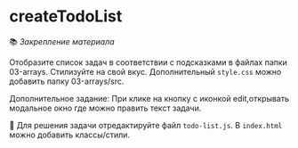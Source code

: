 # createTodoList 

📚 _Закрепление материала_

Отобразите список задач в соответствии с подсказками в файлах папки 03-arrays. Стилизуйте на свой вкус. Дополнительный
`style.css` можно добавить папку 03-arrays/src. 

Дополнительное задание: При клике на кнопку с иконкой edit,открывать модальное окно где можно править текст задачи. 

📝 Для решения задачи отредактируйте файл `todo-list.js`. В `index.html` можно добавить классы/стили. 


